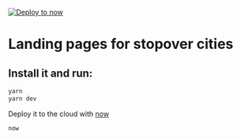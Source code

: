 [![Deploy to now](https://deploy.now.sh/static/button.svg)](https://deploy.now.sh/?repo=https://github.com/kiwicom/stopovers)

# Landing pages for stopover cities

## Install it and run:

```bash
yarn
yarn dev
```

Deploy it to the cloud with [now](https://zeit.co/now)

```bash
now
```
